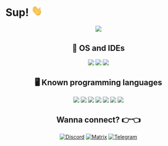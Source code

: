 # Sup! <img src="https://github.com/Huffiy/Huffiy/raw/main/wave.gif" width="30px" height="30px" />

<div align="center">
<a href="https://discord.com/users/676116835506192394" >
   <img src="https://lanyard.kyrie25.me/api/676116835506192394?waveColor=8B8BFA&waveSpotifyColor=B48EF7&gradient=7E37F9-B48EF7-E568C4"  />
</a>

## 🔧 OS and IDEs
![](https://img.shields.io/badge/Arch_Linux-1793D1?style=for-the-badge&logo=arch-linux&logoColor=white)
![](https://img.shields.io/badge/Visual_Studio_Code-0078D4?style=for-the-badge&logo=visual%20studio%20code&logoColor=white)
![](https://img.shields.io/badge/IntelliJ_IDEA-000000.svg?style=for-the-badge&logo=intellij-idea&logoColor=white)

## 🖥️ Known programming languages
![](https://img.shields.io/badge/C-00599C?style=for-the-badge&logo=c&logoColor=white)
![](https://img.shields.io/badge/C%2B%2B-00599C?style=for-the-badge&logo=c%2B%2B&logoColor=white)
![](https://img.shields.io/badge/Python-3776AB?style=for-the-badge&logo=python&logoColor=white)
![](https://img.shields.io/badge/Java-ED8B00?style=for-the-badge&logo=openjdk&logoColor=white)
![](https://img.shields.io/badge/PHP-777BB4?style=for-the-badge&logo=php&logoColor=white)
![](https://img.shields.io/badge/MySQL-00000F?style=for-the-badge&logo=mysql&logoColor=white)
![](https://img.shields.io/badge/Shell_Script-121011?style=for-the-badge&logo=gnu-bash&logoColor=white)

## Wanna connect? 👉👈
[![Discord](https://img.shields.io/badge/Discord-7289DA?style=for-the-badge&logo=discord&logoColor=white)](https://discord.com/users/676116835506192394)
[![Matrix](https://img.shields.io/badge/matrix-000000?style=for-the-badge&logo=Matrix&logoColor=white)](https://matrix.to/#/@huffiy:4d2.org?via=4d2.org)
[![Telegram](https://img.shields.io/badge/Telegram-2CA5E0?style=for-the-badge&logo=telegram&logoColor=white)](https://t.me/Huffiy)

